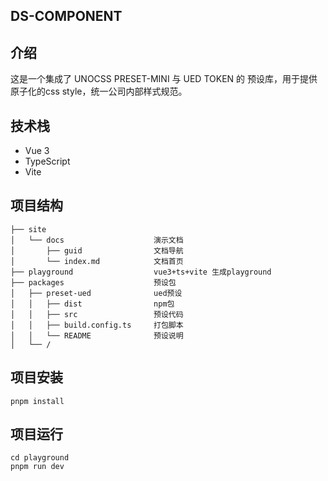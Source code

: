 ## DS-COMPONENT

## 介绍

这是一个集成了 UNOCSS PRESET-MINI 与 UED TOKEN 的 预设库，用于提供原子化的css style，统一公司内部样式规范。

## 技术栈

- Vue 3
- TypeScript
- Vite

## 项目结构

```
├── site
│   └── docs                    演示文档
│       ├── guid                文档导航
│       └── index.md            文档首页
├── playground                  vue3+ts+vite 生成playground
├── packages                    预设包
│   ├── preset-ued              ued预设
│   │   ├── dist                npm包
│   │   ├── src                 预设代码
│   │   ├── build.config.ts     打包脚本
│   │   └── README              预设说明
│   └── /                   
```

## 项目安装

```
pnpm install
```

## 项目运行

```
cd playground
pnpm run dev
```
